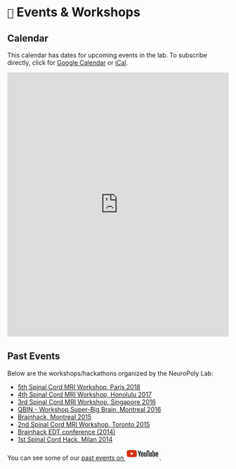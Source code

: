 # `📅` Events & Workshops

## Calendar

This calendar has dates for upcoming events in the lab.
To subscribe directly, click for [Google Calendar](https://calendar.google.com/calendar/r/?cid=h4tfirrturtt83oamhht396uv8%40group.calendar.google.com) or [iCal](https://calendar.google.com/calendar/ical/h4tfirrturtt83oamhht396uv8%40group.calendar.google.com/public/basic.ics).

<iframe src="https://calendar.google.com/calendar/embed?src=h4tfirrturtt83oamhht396uv8%40group.calendar.google.com" style="border: 0" width="100%" height="600" frameborder="0" scrolling="no"></iframe>


## Past Events

Below are the workshops/hackathons organized by the NeuroPoly Lab:

<!-- TODO: is there a way to use standard markdown syntax to link to files in _static/?
 https://stackoverflow.com/questions/38613647/sphinx-linking-to-embedded-binary-files-pdfs explains how to do it for rST
 but MyST is either different or I'm misunderstanding.
 -->
* <a href="_static/_media/spinalcordmriworkshop2018.pdf">5th Spinal Cord MRI Workshop, Paris 2018</a>
* <a href="_static/_media/spinalcordmriworkshop2017.pdf">4th Spinal Cord MRI Workshop, Honolulu 2017</a>
* <a href="_static/_media/spinalcordmriworkshop2016.pdf">3rd Spinal Cord MRI Workshop, Singapore 2016</a>
* [QBIN - Workshop Super-Big Brain, Montreal 2016](https://www.rbiq-qbin.qc.ca/en/event/4322)
* [Brainhack, Montreal 2015](https://www.rbiq-qbin.qc.ca/en/event/3790)
* [2nd Spinal Cord MRI Workshop, Toronto 2015](http://goo.gl/MgZdqj)
* [Brainhack EDT conference (2014)](http://brainhack.org/brainhack-edt/)
* [1st Spinal Cord Hack, Milan 2014](http://brainhack.org/categories/spinalcordhack2014/)

You can see some of our [past events on ![youtube](.gitbook/assets/logo_youtube.png)](https://www.youtube.com/watch?v=yKQy_Ud8D2Y&list=PLypg9D9S1IEVobQjZeKLt2tx8nBKqVGYl).

